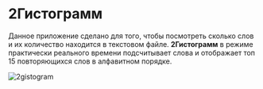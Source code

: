 # 2Гистограмм

Данное приложение сделано для того, чтобы посмотреть сколько слов и их количество находится в текстовом файле. **2Гистограмм** в режиме практически реального времени подсчитывает слова и отображает топ 15 повторяющихся слов в алфавитном порядке.



![2gistogram](https://github.com/hsgPrikol/2_gis/assets/90676887/e4ba966d-8dd6-413c-88bf-ecf52aac31e1)
